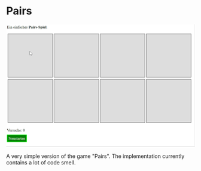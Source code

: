 # Pairs

![A screencast of my Pairs game](https://github.com/paintdog/JavaScript/blob/master/Projekte/Pairs/pairs.gif "Demo")

A very simple version of the game "Pairs". The implementation currently contains a lot of code smell.
